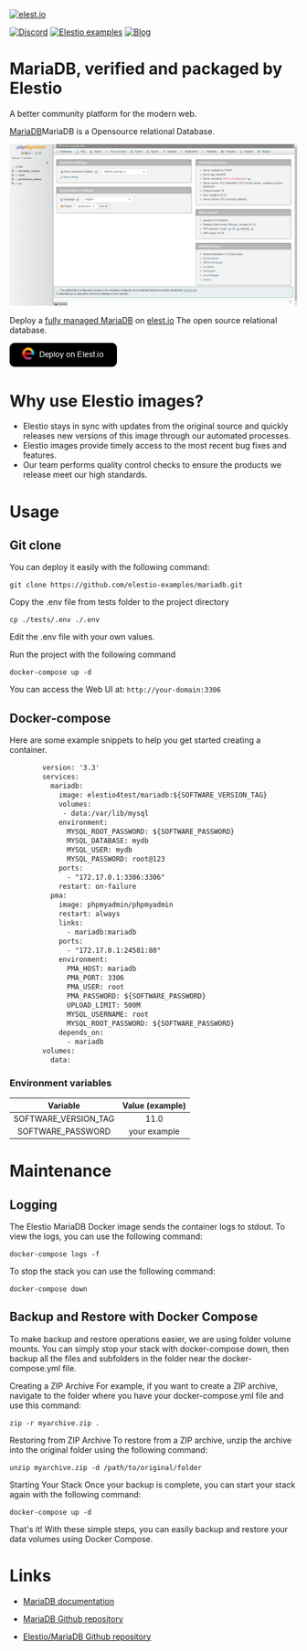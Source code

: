 <a href="https://elest.io">
  <img src="https://elest.io/images/elestio.svg" alt="elest.io" width="150" height="75">
</a>

[![Discord](https://img.shields.io/static/v1.svg?logo=discord&color=f78A38&labelColor=083468&logoColor=ffffff&style=for-the-badge&label=Discord&message=community)](https://discord.gg/4T4JGaMYrD "Get instant assistance and engage in live discussions with both the community and team through our chat feature.")
[![Elestio examples](https://img.shields.io/static/v1.svg?logo=github&color=f78A38&labelColor=083468&logoColor=ffffff&style=for-the-badge&label=github&message=open%20source)](https://github.com/elestio-examples "Access the source code for all our repositories by viewing them.")
[![Blog](https://img.shields.io/static/v1.svg?color=f78A38&labelColor=083468&logoColor=ffffff&style=for-the-badge&label=elest.io&message=Blog)](https://blog.elest.io "Latest news about elestio, open source software, and DevOps techniques.")

# MariaDB, verified and packaged by Elestio

A better community platform for the modern web.

[MariaDB](https://mariadb.org/)MariaDB is a Opensource relational Database.

<img src="https://github.com/elestio-examples/mariadb/raw/master/screenshot.png" alt="mariadb" width="800">

Deploy a <a target="_blank" href="https://elest.io/open-source/mariadb">fully managed MariaDB</a> on <a target="_blank" href="https://elest.io/">elest.io</a> The open source relational database.

[![deploy](https://github.com/elestio-examples/mariadb/raw/master/deploy-on-elestio.png)](https://dash.elest.io/deploy?source=cicd&social=dockerCompose&url=https://github.com/elestio-examples/mariadb)

# Why use Elestio images?

- Elestio stays in sync with updates from the original source and quickly releases new versions of this image through our automated processes.
- Elestio images provide timely access to the most recent bug fixes and features.
- Our team performs quality control checks to ensure the products we release meet our high standards.

# Usage

## Git clone

You can deploy it easily with the following command:

    git clone https://github.com/elestio-examples/mariadb.git

Copy the .env file from tests folder to the project directory

    cp ./tests/.env ./.env

Edit the .env file with your own values.


Run the project with the following command

    docker-compose up -d

You can access the Web UI at: `http://your-domain:3306`

## Docker-compose

Here are some example snippets to help you get started creating a container.

            version: '3.3'
            services:
              mariadb:
                image: elestio4test/mariadb:${SOFTWARE_VERSION_TAG}
                volumes:
                 - data:/var/lib/mysql
                environment:
                  MYSQL_ROOT_PASSWORD: ${SOFTWARE_PASSWORD}
                  MYSQL_DATABASE: mydb
                  MYSQL_USER: mydb
                  MYSQL_PASSWORD: root@123
                ports:
                  - "172.17.0.1:3306:3306"
                restart: on-failure
              pma:
                image: phpmyadmin/phpmyadmin
                restart: always
                links:
                  - mariadb:mariadb
                ports:
                  - "172.17.0.1:24581:80"
                environment:
                  PMA_HOST: mariadb
                  PMA_PORT: 3306
                  PMA_USER: root
                  PMA_PASSWORD: ${SOFTWARE_PASSWORD}
                  UPLOAD_LIMIT: 500M
                  MYSQL_USERNAME: root
                  MYSQL_ROOT_PASSWORD: ${SOFTWARE_PASSWORD}
                depends_on:
                  - mariadb
            volumes:
              data:
### Environment variables

|       Variable       | Value (example) |
| :------------------: | :-------------: |
| SOFTWARE_VERSION_TAG | 11.0            |
| SOFTWARE_PASSWORD    | your example    |



# Maintenance

## Logging

The Elestio MariaDB Docker image sends the container logs to stdout. To view the logs, you can use the following command:

    docker-compose logs -f

To stop the stack you can use the following command:

    docker-compose down

## Backup and Restore with Docker Compose

To make backup and restore operations easier, we are using folder volume mounts. You can simply stop your stack with docker-compose down, then backup all the files and subfolders in the folder near the docker-compose.yml file.

Creating a ZIP Archive
For example, if you want to create a ZIP archive, navigate to the folder where you have your docker-compose.yml file and use this command:

    zip -r myarchive.zip .

Restoring from ZIP Archive
To restore from a ZIP archive, unzip the archive into the original folder using the following command:

    unzip myarchive.zip -d /path/to/original/folder

Starting Your Stack
Once your backup is complete, you can start your stack again with the following command:

    docker-compose up -d

That's it! With these simple steps, you can easily backup and restore your data volumes using Docker Compose.

# Links

- <a target="_blank" href="https://mariadb.com/kb/en/documentation/">MariaDB documentation</a>

- <a target="_blank" href="https://github.com/MariaDB/mariadb-docker">MariaDB Github repository</a>

- <a target="_blank" href="https://github.com/elestio-examples/mariadb">Elestio/MariaDB Github repository</a>
